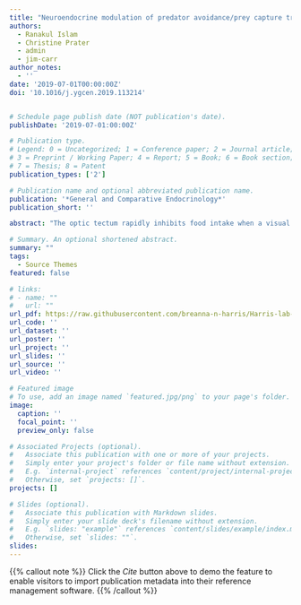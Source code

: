 ```yaml
---
title: "Neuroendocrine modulation of predator avoidance/prey capture tradeoffs: Role of tectal NPY2R receptors"
authors:
  - Ranakul Islam
  - Christine Prater
  - admin
  - jim-carr
author_notes:
  - ''
date: '2019-07-01T00:00:00Z'
doi: '10.1016/j.ygcen.2019.113214'


# Schedule page publish date (NOT publication's date).
publishDate: '2019-07-01:00:00Z'

# Publication type.
# Legend: 0 = Uncategorized; 1 = Conference paper; 2 = Journal article;
# 3 = Preprint / Working Paper; 4 = Report; 5 = Book; 6 = Book section;
# 7 = Thesis; 8 = Patent
publication_types: ['2']

# Publication name and optional abbreviated publication name.
publication: '*General and Comparative Endocrinology*'
publication_short: ''

abstract: "The optic tectum rapidly inhibits food intake when a visual threat is present. Anatomical and electrophysiological evidence support a role for neuropeptide Y (NPY), originating from cells in the thalamus, in the tectal inhibition of prey capture. Here we test the hypothesis that tectal NPY receptor type 2 (NPY2R) influences prey-capture and predator-avoidance responses in the African clawed frog, Xenopus laevis. We tested two questions: 1) Does tectal NPY administration decrease food intake and alter prey-capture behavior? 2) Does tectal administration of a NPY2R antagonist increase food intake, alter prey-capture behavior, and alter predator avoidance behavior? NPY microinjected bilaterally into the tecta failed to significantly alter food intake at any dose tested, although predator presence significantly reduced food intake. However, NPY differentially altered discrete components of prey capture including increasing the latency to contact food and reducing the amount of time in contact with food. These effects were blocked by the NPY2R antagonist BIIE0246. Additionally, BIIE0246 elevated food intake on its own after bilateral tectal microinjection. Furthermore, BIIE0246 reversed the reduction of food intake caused by exposure to a predator. Overall, these findings indicate that tectal NPY2R activation causes frogs to consume food more quickly, which may be adaptive in predator-rich environments. Blocking tectal NPY2R increases baseline food intake and reduces or eliminates predator-induced changes in prey capture and food intake."

# Summary. An optional shortened abstract.
summary: ""
tags:
  - Source Themes
featured: false

# links:
# - name: ""
#   url: ""
url_pdf: https://raw.githubusercontent.com/breanna-n-harris/Harris-lab-website/75c940d23ce1a553b3cf20cfba7c705a4fcc9e35/content/publication/Islam_etal_NPY2R_predator_avoidance/Islam_etal_NPY2R_predator_avoidance.pdf
url_code: ''
url_dataset: ''
url_poster: ''
url_project: ''
url_slides: ''
url_source: ''
url_video: ''

# Featured image
# To use, add an image named `featured.jpg/png` to your page's folder.
image:
  caption: ''
  focal_point: ''
  preview_only: false

# Associated Projects (optional).
#   Associate this publication with one or more of your projects.
#   Simply enter your project's folder or file name without extension.
#   E.g. `internal-project` references `content/project/internal-project/index.md`.
#   Otherwise, set `projects: []`.
projects: []

# Slides (optional).
#   Associate this publication with Markdown slides.
#   Simply enter your slide deck's filename without extension.
#   E.g. `slides: "example"` references `content/slides/example/index.md`.
#   Otherwise, set `slides: ""`.
slides:
---
```


{{% callout note %}}
Click the _Cite_ button above to demo the feature to enable visitors to import publication metadata into their reference management software.
{{% /callout %}}
